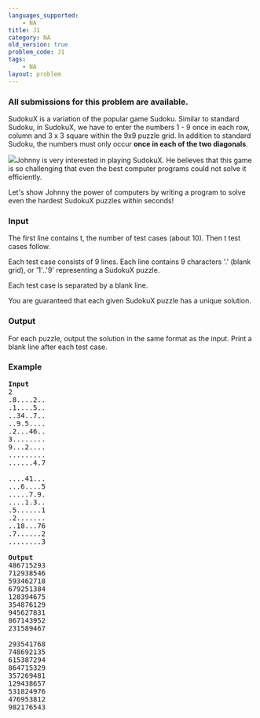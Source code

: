 ```yaml
---
languages_supported:
    - NA
title: J1
category: NA
old_version: true
problem_code: J1
tags:
    - NA
layout: problem
---
```

###  All submissions for this problem are available. 

SudokuX is a variation of the popular game Sudoku. Similar to standard Sudoku, in SudokuX, we have to enter the numbers 1 - 9 once in each row, column and 3 x 3 square within the 9x9 puzzle grid. In addition to standard Sudoku, the numbers must only occur **once in each of the two diagonals**.

![](/images/sudokux.gif)Johnny is very interested in playing SudokuX. He believes that this game is so challenging that even the best computer programs could not solve it efficiently.

Let's show Johnny the power of computers by writing a program to solve even the hardest SudokuX puzzles within seconds!

### Input

The first line contains t, the number of test cases (about 10). Then t test cases follow.

Each test case consists of 9 lines. Each line contains 9 characters '.' (blank grid), or '1'..'9' representing a SudokuX puzzle.

Each test case is separated by a blank line.

You are guaranteed that each given SudokuX puzzle has a unique solution.

### Output

For each puzzle, output the solution in the same format as the input. Print a blank line after each test case.

### Example

<pre>
<b>Input</b>
2
.8....2..
.1....5..
..34..7..
..9.5....
.2...46..
3........
9...2....
.........
......4.7

....41...
...6....5
.....7.9.
....1.3..
.5......1
.2.......
..18...76
.7......2
........3

<b>Output</b>
486715293
712938546
593462718
679251384
128394675
354876129
945627831
867143952
231589467

293541768
748692135
615387294
864715329
357269481
129438657
531824976
476953812
982176543

</pre>
